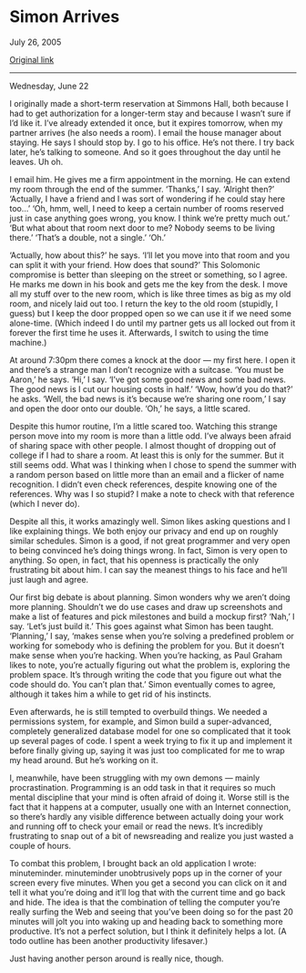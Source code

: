 Simon Arrives
=============

July 26, 2005

[Original link](http://www.aaronsw.com/weblog/simon)

* * * * *

Wednesday, June 22

I originally made a short-term reservation at Simmons Hall, both because
I had to get authorization for a longer-term stay and because I wasn’t
sure if I’d like it. I’ve already extended it once, but it expires
tomorrow, when my partner arrives (he also needs a room). I email the
house manager about staying. He says I should stop by. I go to his
office. He’s not there. I try back later, he’s talking to someone. And
so it goes throughout the day until he leaves. Uh oh.

I email him. He gives me a firm appointment in the morning. He can
extend my room through the end of the summer. ‘Thanks,’ I say. ‘Alright
then?’ ‘Actually, I have a friend and I was sort of wondering if he
could stay here too…’ ‘Oh, hmm, well, I need to keep a certain number of
rooms reserved just in case anything goes wrong, you know. I think we’re
pretty much out.’ ‘But what about that room next door to me? Nobody
seems to be living there.’ ‘That’s a double, not a single.’ ‘Oh.’

‘Actually, how about this?’ he says. ‘I’ll let you move into that room
and you can split it with your friend. How does that sound?’ This
Solomonic compromise is better than sleeping on the street or something,
so I agree. He marks me down in his book and gets me the key from the
desk. I move all my stuff over to the new room, which is like three
times as big as my old room, and nicely laid out too. I return the key
to the old room (stupidly, I guess) but I keep the door propped open so
we can use it if we need some alone-time. (Which indeed I do until my
partner gets us all locked out from it forever the first time he uses
it. Afterwards, I switch to using the time machine.)

At around 7:30pm there comes a knock at the door — my first here. I open
it and there’s a strange man I don’t recognize with a suitcase. ‘You
must be Aaron,’ he says. ‘Hi,’ I say. ‘I’ve got some good news and some
bad news. The good news is I cut our housing costs in half.’ ‘Wow, how’d
you do that?’ he asks. ‘Well, the bad news is it’s because we’re sharing
one room,’ I say and open the door onto our double. ‘Oh,’ he says, a
little scared.

Despite this humor routine, I’m a little scared too. Watching this
strange person move into my room is more than a little odd. I’ve always
been afraid of sharing space with other people. I almost thought of
dropping out of college if I had to share a room. At least this is only
for the summer. But it still seems odd. What was I thinking when I chose
to spend the summer with a random person based on little more than an
email and a flicker of name recognition. I didn’t even check references,
despite knowing one of the references. Why was I so stupid? I make a
note to check with that reference (which I never do).

Despite all this, it works amazingly well. Simon likes asking questions
and I like explaining things. We both enjoy our privacy and end up on
roughly similar schedules. Simon is a good, if not great programmer and
very open to being convinced he’s doing things wrong. In fact, Simon is
very open to anything. So open, in fact, that his openness is
practically the only frustrating bit about him. I can say the meanest
things to his face and he’ll just laugh and agree.

Our first big debate is about planning. Simon wonders why we aren’t
doing more planning. Shouldn’t we do use cases and draw up screenshots
and make a list of features and pick milestones and build a mockup
first? ‘Nah,’ I say. ‘Let’s just build it.’ This goes against what Simon
has been taught. ‘Planning,’ I say, ‘makes sense when you’re solving a
predefined problem or working for somebody who is defining the problem
for you. But it doesn’t make sense when you’re hacking. When you’re
hacking, as Paul Graham likes to note, you’re actually figuring out what
the problem is, exploring the problem space. It’s through writing the
code that you figure out what the code should do. You can’t plan that.’
Simon eventually comes to agree, although it takes him a while to get
rid of his instincts.

Even afterwards, he is still tempted to overbuild things. We needed a
permissions system, for example, and Simon build a super-advanced,
completely generalized database model for one so complicated that it
took up several pages of code. I spent a week trying to fix it up and
implement it before finally giving up, saying it was just too
complicated for me to wrap my head around. But he’s working on it.

I, meanwhile, have been struggling with my own demons — mainly
procrastination. Programming is an odd task in that it requires so much
mental discipline that your mind is often afraid of doing it. Worse
still is the fact that it happens at a computer, usually one with an
Internet connection, so there’s hardly any visible difference between
actually doing your work and running off to check your email or read the
news. It’s incredibly frustrating to snap out of a bit of newsreading
and realize you just wasted a couple of hours.

To combat this problem, I brought back an old application I wrote:
minuteminder. minuteminder unobtrusively pops up in the corner of your
screen every five minutes. When you get a second you can click on it and
tell it what you’re doing and it’ll log that with the current time and
go back and hide. The idea is that the combination of telling the
computer you’re really surfing the Web and seeing that you’ve been doing
so for the past 20 minutes will jolt you into waking up and heading back
to something more productive. It’s not a perfect solution, but I think
it definitely helps a lot. (A todo outline has been another productivity
lifesaver.)

Just having another person around is really nice, though.
